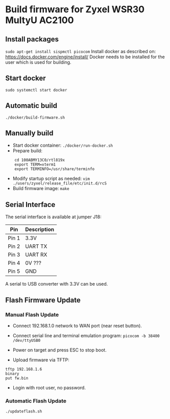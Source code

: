 # Build firmware for Zyxel WSR30 MultyU AC2100

## Install packages
```sudo apt-get install sispmctl picocom```
Install docker as described on:
https://docs.docker.com/engine/install/
Docker needs to be installed for the user which is used for building.

## Start docker
```sudo systemctl start docker```

## Automatic build
```./docker/build-firmware.sh```

## Manually build
* Start docker container: ```./docker/run-docker.sh```
* Prepare build:
~~~
    cd 100ABMY13C0/rtl819x
    export TERM=xterm1
    export TERMINFO=/usr/share/terminfo
~~~
* Modify startup script as needed: ```vim ./users/zyxel/release_file/etc/init.d/rcS```
* Build firmware image: ```make```

## Serial Interface
The serial interface is available at jumper J18:

Pin  |Description
-----|-----------
Pin 1|3.3V
Pin 2|UART TX
Pin 3|UART RX
Pin 4|0V ???
Pin 5|GND

A serial to USB converter with 3.3V can be used.

## Flash Firmware Update
### Manual Flash Update
* Connect 192.168.1.0 network to WAN port (near reset button).
* Connect serial line and terminal emulation program:
```picocom -b 38400 /dev/ttyUSB0```

* Power on target and press ESC to stop boot.

* Upload firmware via TFTP:

~~~
tftp 192.168.1.6
binary
put fw.bin
~~~

* Login with root user, no password.

### Automatic Flash Update
```./updateflash.sh```
